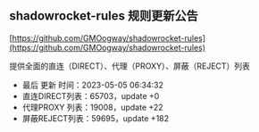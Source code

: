 ## shadowrocket-rules 规则更新公告

[https://github.com/GMOogway/shadowrocket-rules](https://github.com/GMOogway/shadowrocket-rules)

提供全面的直连（DIRECT）、代理（PROXY）、屏蔽（REJECT）列表
- 最后 更新 时间：2023-05-05 06:34:32
- 直连DIRECT列表：65703，update +0
- 代理PROXY 列表：19008，update +22
- 屏蔽REJECT列表：59695，update +182